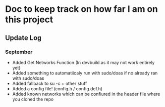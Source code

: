 # Doc to keep track on how far I am on this project

## Update Log

### September

- Added Get Networks Function (In devbuild as it may not work entirely yet)
- Added something to automatiicaly run with sudo/doas if no already ran with sudo/doas
- Added fallback to su -c + other stuff
- Added a config file! (config.h / config.def.h)
- Added known networks which can be confiured in the header file where you cloned the repo
